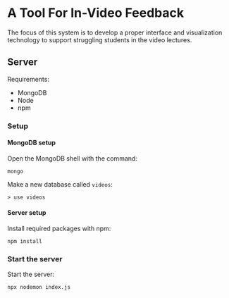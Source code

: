 # A Tool For In-Video Feedback

The focus of this system is to develop a proper interface and
visualization technology to support struggling students in the
video lectures.

## Server

Requirements:
*   MongoDB
*   Node
*   npm


### Setup

#### MongoDB setup

Open the MongoDB shell with the command:

```
mongo
```

Make a new database called `videos`:

```
> use videos
```


#### Server setup

Install required packages with npm:

```
npm install
```


### Start the server

Start the server:

```
npx nodemon index.js
```